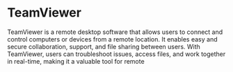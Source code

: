 # TeamViewer
TeamViewer is a remote desktop software that allows users to connect and control computers or devices from a remote location. It enables easy and secure collaboration, support, and file sharing between users. With TeamViewer, users can troubleshoot issues, access files, and work together in real-time, making it a valuable tool for remote
